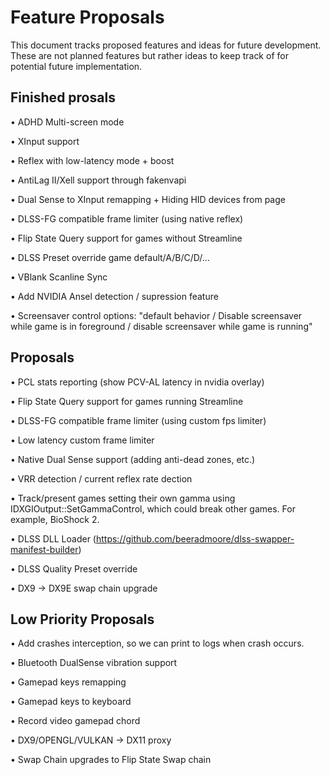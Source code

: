 # Feature Proposals

This document tracks proposed features and ideas for future development. These are not planned features but rather ideas to keep track of for potential future implementation.

## Finished prosals

• ADHD Multi-screen mode

• XInput support

• Reflex with low-latency mode + boost

• AntiLag II/Xell support through fakenvapi

• Dual Sense to XInput remapping + Hiding HID devices from page

• DLSS-FG compatible frame limiter (using native reflex)

• Flip State Query support for games without Streamline

• DLSS Preset override game default/A/B/C/D/...

• VBlank Scanline Sync

• Add NVIDIA Ansel detection / supression feature

• Screensaver control options: "default behavior / Disable screensaver while game is in foreground / disable screensaver while game is running"

## Proposals

• PCL stats reporting (show PCV-AL latency in nvidia overlay)

• Flip State Query support for games running Streamline

• DLSS-FG compatible frame limiter (using custom fps limiter)

• Low latency custom frame limiter

• Native Dual Sense support (adding anti-dead zones, etc.)

• VRR detection / current reflex rate dection

• Track/present games setting their own gamma using IDXGIOutput::SetGammaControl, which could break other games. For example, BioShock 2.

• DLSS DLL Loader (https://github.com/beeradmoore/dlss-swapper-manifest-builder)

• DLSS Quality Preset override

• DX9 -> DX9E swap chain upgrade

## Low Priority Proposals

• Add crashes interception, so we can print to logs when crash occurs.

• Bluetooth DualSense vibration support

• Gamepad keys remapping

• Gamepad keys to keyboard

• Record video gamepad chord

• DX9/OPENGL/VULKAN -> DX11 proxy

• Swap Chain upgrades to Flip State Swap chain
